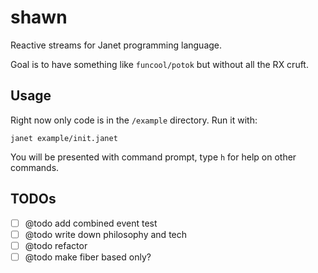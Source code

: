 # shawn 

Reactive streams for Janet programming language.

Goal is to have something like `funcool/potok` but without all the RX cruft.

## Usage

Right now only code is in the `/example` directory. Run it with:

```
janet example/init.janet
```

You will be presented with command prompt, type `h` for help on other commands.


## TODOs

- [ ] @todo add combined event test
- [ ] @todo write down philosophy and tech
- [ ] @todo refactor
- [ ] @todo make fiber based only?
